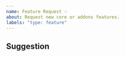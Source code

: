 ```yaml
---
name: Feature Request 💡
about: Request new core or addons features.
labels: "type: feature"
---
```


## Suggestion

<!-- Describe the feature -->
